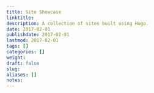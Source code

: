 ```yaml
---
title: Site Showcase
linktitle:
description: A collection of sites built using Hugo.
date: 2017-02-01
publishdate: 2017-02-01
lastmod: 2017-02-01
tags: []
categories: []
weight:
draft: false
slug:
aliases: []
notes:
---
```




